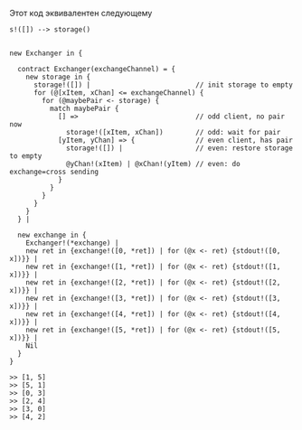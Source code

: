 Этот код эквивалентен следующему

```s!([]) --> storage()``` 

```

```

```
new Exchanger in {
  
  contract Exchanger(exchangeChannel) = {
    new storage in {
      storage!([]) |                          // init storage to empty
      for (@[xItem, xChan] <= exchangeChannel) {
        for (@maybePair <- storage) {
          match maybePair {
            [] =>                             // odd client, no pair now
              storage!([xItem, xChan])        // odd: wait for pair
            [yItem, yChan] => {               // even client, has pair
              storage!([]) |                  // even: restore storage to empty
              @yChan!(xItem) | @xChan!(yItem) // even: do exchange=cross sending
            } 
          }
        }
      }
    }
  } |

  new exchange in {
    Exchanger!(*exchange) |
    new ret in {exchange!([0, *ret]) | for (@x <- ret) {stdout!([0, x])}} |
    new ret in {exchange!([1, *ret]) | for (@x <- ret) {stdout!([1, x])}} |
    new ret in {exchange!([2, *ret]) | for (@x <- ret) {stdout!([2, x])}} |
    new ret in {exchange!([3, *ret]) | for (@x <- ret) {stdout!([3, x])}} |
    new ret in {exchange!([4, *ret]) | for (@x <- ret) {stdout!([4, x])}} |
    new ret in {exchange!([5, *ret]) | for (@x <- ret) {stdout!([5, x])}} |
    Nil
  }
}

>> [1, 5]
>> [5, 1]
>> [0, 3]
>> [2, 4]
>> [3, 0]
>> [4, 2]
```
